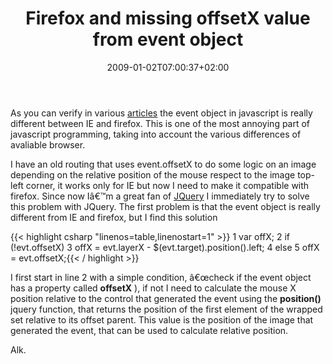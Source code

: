 ﻿---
title: "Firefox and missing offsetX value from event object"
description: ""
date: 2009-01-02T07:00:37+02:00
draft: false
tags: [General]
categories: [General]
---
As you can verify in various [articles](http://www.reloco.com.ar/mozilla/compat.html) the event object in javascript is really different between IE and firefox. This is one of the most annoying part of javascript programming, taking into account the various differences of avaliable browser.

I have an old routing that uses event.offsetX to do some logic on an image depending on the relative position of the mouse respect to the image top-left corner, it works only for IE but now I need to make it compatible with firefox. Since now Iâ€™m a great fan of [JQuery](http://jquery.com/) I immediately try to solve this problem with JQuery. The first problem is that the event object is really different from IE and firefox, but I find this solution

{{< highlight csharp "linenos=table,linenostart=1" >}}
1 var offX;
2 if (!evt.offsetX)
3     offX = evt.layerX - $(evt.target).position().left;
4 else
5     offX = evt.offsetX;{{< / highlight >}}

<!-- Code inserted with Steve Dunn's Windows Live Writer Code Formatter Plugin.  http://dunnhq.com -->

I first start in line 2 with a simple condition, â€œcheck if the event object has a property called  **offsetX** ), if not I need to calculate the mouse X position relative to the control that generated the event using the  **position()** jquery function, that returns the position of the first element of the wrapped set relative to its offset parent. This value is the position of the image that generated the event, that can be used to calculate relative position.

Alk.
